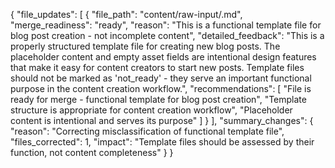 {
  "file_updates": [
    {
      "file_path": "content/raw-input/.md",
      "merge_readiness": "ready",
      "reason": "This is a functional template file for blog post creation - not incomplete content",
      "detailed_feedback": "This is a properly structured template file for creating new blog posts. The placeholder content and empty asset fields are intentional design features that make it easy for content creators to start new posts. Template files should not be marked as 'not_ready' - they serve an important functional purpose in the content creation workflow.",
      "recommendations": [
        "File is ready for merge - functional template for blog post creation",
        "Template structure is appropriate for content creation workflow",
        "Placeholder content is intentional and serves its purpose"
      ]
    }
  ],
  "summary_changes": {
    "reason": "Correcting misclassification of functional template file",
    "files_corrected": 1,
    "impact": "Template files should be assessed by their function, not content completeness"
  }
}